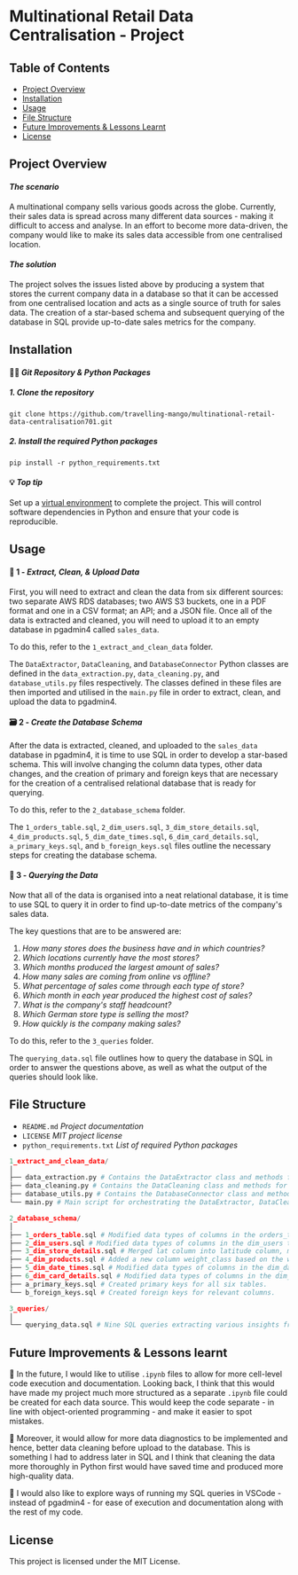 # Multinational Retail Data Centralisation - Project

## Table of Contents
- [Project Overview](#project-overview)
- [Installation](#installation)
- [Usage](#usage)
- [File Structure](#file-structure)
- [Future Improvements & Lessons Learnt](#future-improvements--lessons-learnt)
- [License](#license)

## Project Overview
#### *The scenario*

A multinational company sells various goods across the globe. Currently, their sales data is spread across many different data sources - making it difficult to access and analyse. In an effort to become more data-driven, the company would like to make its sales data accessible from one centralised location.


#### *The solution*

The project solves the issues listed above by producing a system that stores the current company data in a database so that it can be accessed from one centralised location and acts as a single source of truth for sales data. The creation of a star-based schema and subsequent querying of the database in SQL provide up-to-date sales metrics for the company.

## Installation
#### :woman_technologist: *Git Repository & Python Packages*

##### 1. Clone the repository

   ```
   git clone https://github.com/travelling-mango/multinational-retail-data-centralisation701.git
   ```
##### 2. Install the required Python packages

   ```
   pip install -r python_requirements.txt
   ```

#### :bulb: *Top tip*

Set up a [virtual environment](https://docs.python.org/3/library/venv.html) to complete the project. This will control software dependencies in Python and ensure that your code is reproducible.

## Usage
#### :broom: 1 - *Extract, Clean, & Upload Data*

First, you will need to extract and clean the data from six different sources: two separate AWS RDS databases; two AWS S3 buckets, one in a PDF format and one in a CSV format; an API; and a JSON file. Once all of the data is extracted and cleaned, you will need to upload it to an empty database in pgadmin4 called `sales_data`.

To do this, refer to the `1_extract_and_clean_data` folder.

The `DataExtractor`, `DataCleaning`, and `DatabaseConnector` Python classes are defined in the `data_extraction.py`, `data_cleaning.py`, and `database_utils.py` files respectively. The classes defined in these files are then imported and utilised in the `main.py` file in order to extract, clean, and upload the data to pgadmin4.


#### :card_file_box: 2 - *Create the Database Schema*

After the data is extracted, cleaned, and uploaded to the `sales_data` database in pgadmin4, it is time to use SQL in order to develop a star-based schema. This will involve changing the column data types, other data changes, and the creation of primary and foreign keys that are necessary for the creation of a centralised relational database that is ready for querying.

To do this, refer to the `2_database_schema` folder.

The `1_orders_table.sql`, `2_dim_users.sql`, `3_dim_store_details.sql`, `4_dim_products.sql`, `5_dim_date_times.sql`, `6_dim_card_details.sql`, `a_primary_keys.sql`, and `b_foreign_keys.sql` files outline the necessary steps for creating the database schema.

#### :speech_balloon: 3 - *Querying the Data*

Now that all of the data is organised into a neat relational database, it is time to use SQL to query it in order to find up-to-date metrics of the company's sales data.

The key questions that are to be answered are:
1. *How many stores does the business have and in which countries?*
2. *Which locations currently have the most stores?*
3. *Which months produced the largest amount of sales?*
4. *How many sales are coming from online vs offline?*
5. *What percentage of sales come through each type of store?*
6. *Which month in each year produced the highest cost of sales?*
7. *What is the company's staff headcount?*
8. *Which German store type is selling the most?*
9. *How quickly is the company making sales?*

To do this, refer to the `3_queries` folder.

The `querying_data.sql` file outlines how to query the database in SQL in order to answer the questions above, as well as what the output of the queries should look like.

## File Structure

- `README.md` *Project documentation*
- `LICENSE` *MIT project license*
- `python_requirements.txt` *List of required Python packages*

```python
1_extract_and_clean_data/
│
├── data_extraction.py # Contains the DataExtractor class and methods for extracting data from different data sources.
├── data_cleaning.py # Contains the DataCleaning class and methods for cleaning data extracted from various sources.
├── database_utils.py # Contains the DatabaseConnector class and methods for connecting to databases and performing operations such as uploading data.
└── main.py # Main script for orchestrating the DataExtractor, DataCleaning, and DatabaseConnector classes.

```
```python
2_database_schema/
│
├── 1_orders_table.sql # Modified data types of columns in the orders_table.
├── 2_dim_users.sql # Modified data types of columns in the dim_users table.
├── 3_dim_store_details.sql # Merged lat column into latitude column, modified data types of columns in the dim_store_details table, and more.
├── 4_dim_products.sql # Added a new column weight_class based on the weight_kg column, modified data types of columns in the dim_products table, and more.
├── 5_dim_date_times.sql # Modified data types of columns in the dim_date_times table.
├── 6_dim_card_details.sql # Modified data types of columns in the dim_card_details table and more.
├── a_primary_keys.sql # Created primary keys for all six tables.
└── b_foreign_keys.sql # Created foreign keys for relevant columns.
```
```python
3_queries/
│
└── querying_data.sql # Nine SQL queries extracting various insights from the database.
```

## Future Improvements & Lessons learnt

:microscope: In the future, I would like to utilise `.ipynb` files to allow for more cell-level code execution and documentation. Looking back, I think that this would have made my project much more structured as a separate `.ipynb` file could be created for each data source. This would keep the code separate - in line with object-oriented programming - and make it easier to spot mistakes.

:put_litter_in_its_place: Moreover, it would allow for more data diagnostics to be implemented and hence, better data cleaning before upload to the database. This is something I had to address later in SQL and I think that cleaning the data more thoroughly in Python first would have saved time and produced more high-quality data.

:blue_book: I would also like to explore ways of running my SQL queries in VSCode - instead of pgadmin4 - for ease of execution and documentation along with the rest of my code.

## License

This project is licensed under the MIT License.
